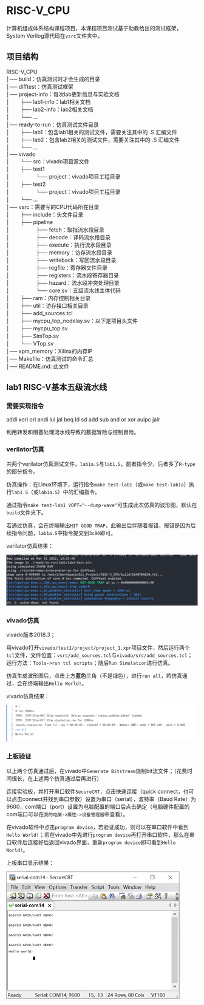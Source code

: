 # RISC-V_CPU
计算机组成体系结构课程项目，本课程项目测试基于助教给出的测试框架，System Verilog源代码在`vsrc`文件夹中。

## 项目结构

RISC-V_CPU  
│── build：仿真测试时才会生成的目录  
│── difftest：仿真测试框架  
│── project-info：每次lab更新信息与实验文档  
│　　├── lab1-info：lab1相关文档  
│　　├── lab2-info：lab2相关文档  
│　　└── ...  
│── ready-to-run：仿真测试文件目录  
│　　├── lab1：包含lab1相关的测试文件，需要关注其中的 .S 汇编文件  
│　　├── lab2：包含lab2相关的测试文件，需要关注其中的 .S 汇编文件  
│　　└── ...  
│── vivado  
│　　└── src：vivado项目源文件  
│　　├── test1  
│　　　　　└── project：vivado项目工程目录  
│　　├── test2  
│　　　　　└── project：vivado项目工程目录  
│　　└── ...  
│── vsrc：需要写的CPU代码所在目录  
│　　├── include：头文件目录  
│　　├── pipeline  
│　　　　　├── fetch：取指流水段目录  
│　　　　　├── decode：译码流水段目录  
│　　　　　├── execute：执行流水段目录  
│　　　　　├── memory：访存流水段目录  
│　　　　　├── writeback：写回流水段目录  
│　　　　　├── regfile：寄存器文件目录  
│　　　　　├── registers：流水段寄存器目录  
│　　　　　├── hazard：流水段冲突处理目录  
│　　　　　└── core.sv：五级流水线主体代码  
│　　├── ram：内存控制相关目录  
│　　├── util：访存接口相关目录  
│　　├── add_sources.tcl  
│　　├── mycpu_top_nodelay.sv：以下是项目头文件  
│　　├── mycpu_top.sv  
│　　├── SimTop.sv  
│　　└── VTop.sv  
│── xpm_memory：Xilinx的内存IP  
│── Makefile：仿真测试的命令汇总  
│── README.md: 此文件  

## lab1 RISC-V基本五级流水线
### 需要实现指令

addi xori ori andi lui jal beq ld sd add sub and or xor auipc jalr

利用转发和阻塞处理流水线导致的数据冒险与控制冒险。

### verilator仿真

共两个verilator仿真测试文件，`lab1a.S`与`lab1.S`，前者指令少，后者多了`R-type`的部分指令。

仿真操作：在Linux环境下，运行指令`make test-lab1`（或`make test-lab1a`）执行`lab1.S`（或`lab1a.S`）中的汇编指令。

通过指令`make test-lab1 VOPT="--dump-wave"`可生成此次仿真的波形图，默认在`build`文件夹下。

若通过仿真，会在终端输出`HIT GOOD TRAP`，此输出后伴随着报错，报错是因为后续指令问题，`lab1a.S`中指令提交到`3c90`即可。

verilator仿真结果：

<img src = "project-info/lab1-info/img/verilator.png" style = "zoom : 67%;">

### vivado仿真

vivado版本2018.3；

用vivado打开`vivado/test1/project/project_1.xpr`项目文件，然后运行两个`tcl`文件，文件位置：`vsrc/add_sources.tcl`与`vivado/src/add_sources.tcl`；运行方法：`Tools->run tcl scripts`；随后`Run Simulation`进行仿真。

仿真生成波形图后，点击上方**蓝色**三角（不是绿色），进行`run all`，若仿真通过，会在终端输出`Hello World!`。

vivado仿真结果：

<img src = "project-info/lab1-info/img/vivado.png" style = "zoom : 67%;" >

### 上板验证

以上两个仿真通过后，在vivado中`Generate Bitstream`烧制bit流文件；（花费时间很长，在上述两个仿真通过后再进行）

连接实验板，并打开串口软件`SecureCRT`，点击快速连接（quick connect，也可以点击connect并找到串口参数）设置为串口（serial），波特率（Baud Rate）为9600，com端口（port）设置为电脑配置的端口后点击确定（电脑硬件配置的com端口可以在`我的电脑->属性->设备管理器`中查看）。

在vivado软件中点击`program device`，若验证成功，则可以在串口软件中看到`Hello World!`；若在vivado中先进行`program device`再打开串口软件，那么在串口软件后连接好后返回vivado界面，重新`program device`即可看到`Hello World!`。

上板串口显示结果：

<img src = "project-info/lab1-info/img/secureCRT.png" style = "zoom : 67%;">
